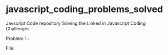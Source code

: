 # javascript_coding_problems_solved
Javscript Code repository Solving the Linked in Javascript Coding Challenges

Problem 1 :

File:

